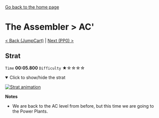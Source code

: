[Go back to the home page](https://github.com/Doublevil/scbspeedrun)

# The Assembler > AC'

[< Back (JumpCart)](https://github.com/Doublevil/scbspeedrun/blob/main/levels/A/JumpCart.md) | [Next (PP0) >](https://github.com/Doublevil/scbspeedrun/blob/main/levels/pp/PP0.md)

## Strat

`Time` **00:05.800** `Difficulty` ★☆☆☆☆
<details open>
  <summary>Click to show/hide the strat</summary>

  [![Strat animation](https://github.com/Doublevil/scbspeedrun/blob/main/media/levels/A/AC'_Strat.webp)](https://github.com/Doublevil/scbspeedrun/blob/main/media/levels/A/AC'_Strat.mp4?raw=true)

  **Notes**
  - We are back to the AC level from before, but this time we are going to the Power Plants.
</details>
